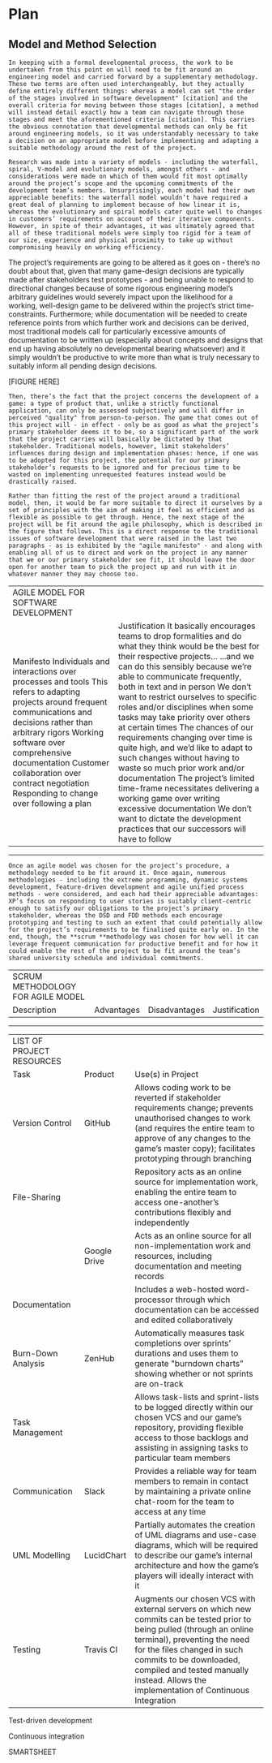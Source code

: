 # Plan
## Model and Method Selection

	In keeping with a formal developmental process, the work to be undertaken from this point on will need to be fit around an engineering model and carried forward by a supplementary methodology. These two terms are often used interchangeably, but they actually define entirely different things: whereas a model can set "the order of the stages involved in software development" [citation] and the overall criteria for moving between those stages [citation], a method will instead detail exactly how a team can navigate through those stages and meet the aforementioned criteria [citation]. This carries the obvious connotation that developmental methods can only be fit around engineering models, so it was understandably necessary to take a decision on an appropriate model before implementing and adapting a suitable methodology around the rest of the project.

	Research was made into a variety of models - including the waterfall, spiral, V-model and evolutionary models, amongst others - and considerations were made on which of them would fit most optimally around the project’s scope and the upcoming commitments of the development team’s members. Unsurprisingly, each model had their own appreciable benefits: the waterfall model wouldn’t have required a great deal of planning to implement because of how linear it is, whereas the evolutionary and spiral models cater quite well to changes in customers’ requirements on account of their iterative components. However, in spite of their advantages, it was ultimately agreed that all of these traditional models were simply too rigid for a team of our size, experience and physical proximity to take up without compromising heavily on working efficiency.

The project’s requirements are going to be altered as it goes on - there’s no doubt about that, given that many game-design decisions are typically made after stakeholders test prototypes - and being unable to respond to directional changes because of some rigorous engineering model’s arbitrary guidelines would severely impact upon the likelihood for a working, well-design game to be delivered within the project’s strict time-constraints. Furthermore; while documentation will be needed to create reference points from which further work and decisions can be derived, most traditional models call for particularly excessive amounts of documentation to be written up (especially about concepts and designs that end up having absolutely no developmental bearing whatsoever) and it simply wouldn’t be productive to write more than what is truly necessary to suitably inform all pending design decisions.

[FIGURE HERE]

	Then, there’s the fact that the project concerns the development of a game: a type of product that, unlike a strictly functional application, can only be assessed subjectively and will differ in perceived "quality" from person-to-person. The game that comes out of this project will - in effect - only be as good as what the project’s primary stakeholder deems it to be, so a significant part of the work that the project carries will basically be dictated by that stakeholder. Traditional models, however, limit stakeholders’ influences during design and implementation phases: hence, if one was to be adopted for this project, the potential for our primary stakeholder’s requests to be ignored and for precious time to be wasted on implementing unrequested features instead would be drastically raised.

	Rather than fitting the rest of the project around a traditional model, then, it would be far more suitable to direct it ourselves by a set of principles with the aim of making it feel as efficient and as flexible as possible to get through. Hence, the next stage of the project will be fit around the agile philosophy, which is described in the figure that follows. This is a direct response to the traditional issues of software development that were raised in the last two paragraphs - as is exhibited by the "agile manifesto" - and along with enabling all of us to direct and work on the project in any manner that we or our primary stakeholder see fit, it should leave the door open for another team to pick the project up and run with it in whatever manner they may choose too.

<table>
  <tr>
    <td>AGILE MODEL FOR SOFTWARE DEVELOPMENT</td>
    <td></td>
  </tr>
  <tr>
    <td>Manifesto
Individuals and interactions over processes and tools
This refers to adapting projects around frequent communications and decisions rather than arbitrary rigors
Working software over comprehensive documentation
Customer collaboration over contract negotiation
Responding to change over following a plan</td>
    <td>Justification
It basically encourages teams to drop formalities and do what they think would be the best for their respective projects…
...and we can do this sensibly because we’re able to communicate frequently, both in text and in person
We don’t want to restrict ourselves to specific roles and/or disciplines when some tasks may take priority over others at certain times
The chances of our requirements changing over time is quite high, and we’d like to adapt to such changes without having to waste so much prior work and/or documentation
The project’s limited time-frame necessitates delivering a working game over writing excessive documentation
We don’t want to dictate the development practices that our successors will have to follow</td>
  </tr>
</table>


* * *


	Once an agile model was chosen for the project’s procedure, a methodology needed to be fit around it. Once again, numerous methodologies - including the extreme programming, dynamic systems development, feature-driven development and agile unified process methods - were considered, and each had their appreciable advantages: XP’s focus on responding to user stories is suitably client-centric enough to satisfy our obligations to the project’s primary stakeholder, whereas the DSD and FDD methods each encourage prototyping and testing to such an extent that could potentially allow for the project’s requirements to be finalised quite early on. In the end, though, the **scrum **methodology was chosen for how well it can leverage frequent communication for productive benefit and for how it could enable the rest of the project to be fit around the team’s shared university schedule and individual commitments.

<table>
  <tr>
    <td>SCRUM METHODOLOGY FOR AGILE MODEL</td>
    <td></td>
    <td></td>
    <td></td>
  </tr>
  <tr>
    <td>Description</td>
    <td>Advantages</td>
    <td>Disadvantages</td>
    <td>Justification</td>
  </tr>
</table>


* * *


<table>
  <tr>
    <td>LIST OF PROJECT RESOURCES</td>
    <td></td>
    <td></td>
  </tr>
  <tr>
    <td>Task</td>
    <td>Product</td>
    <td>Use(s) in Project</td>
  </tr>
  <tr>
    <td>Version Control</td>
    <td>GitHub</td>
    <td>Allows coding work to be reverted if stakeholder requirements change; prevents unauthorised changes to work (and requires the entire team to approve of any changes to the game’s master copy); facilitates prototyping through branching</td>
  </tr>
  <tr>
    <td>File-Sharing</td>
    <td></td>
    <td>Repository acts as an online source for implementation work, enabling the entire team to access one-another’s contributions flexibly and independently</td>
  </tr>
  <tr>
    <td></td>
    <td>Google Drive</td>
    <td>Acts as an online source for all non-implementation work and resources, including documentation and meeting records</td>
  </tr>
  <tr>
    <td>Documentation</td>
    <td></td>
    <td>Includes a web-hosted word-processor through which documentation can be accessed and edited collaboratively</td>
  </tr>
  <tr>
    <td>Burn-Down Analysis</td>
    <td>ZenHub</td>
    <td>Automatically measures task completions over sprints’ durations and uses them to generate "burndown charts" showing whether or not sprints are on-track</td>
  </tr>
  <tr>
    <td>Task Management</td>
    <td></td>
    <td>Allows task-lists and sprint-lists to be logged directly within our chosen VCS and our game’s repository, providing flexible access to those backlogs and assisting in assigning tasks to particular team members</td>
  </tr>
  <tr>
    <td>Communication</td>
    <td>Slack</td>
    <td>Provides a reliable way for team members to remain in contact by maintaining a private online chat-room for the team to access at any time</td>
  </tr>
  <tr>
    <td>UML Modelling</td>
    <td>LucidChart</td>
    <td>Partially automates the creation of UML diagrams and use-case diagrams, which will be required to describe our game’s internal architecture and how the game’s players will ideally interact with it</td>
  </tr>
  <tr>
    <td>Testing</td>
    <td>Travis CI</td>
    <td>Augments our chosen VCS with external servers on which new commits can be tested prior to being pulled (through an online terminal), preventing the need for the files changed in such commits to be downloaded, compiled and tested manually instead. Allows the implementation of Continuous Integration</td>
  </tr>
</table>


Test-driven development

Continuous integration

SMARTSHEET

